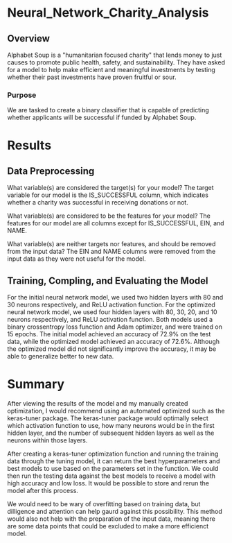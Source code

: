 # Neural_Network_Charity_Analysis
## Overview
Alphabet Soup is a "humanitarian focused charity" that lends money to just causes to promote public health, safety, and sustainability. They have asked for a model to help make efficient and meaningful investments by testing whether their past investments have proven fruitful or sour.
### Purpose
We are tasked to create a binary classifier that is capable of predicting whether applicants will be successful if funded by Alphabet Soup.

# Results
## Data Preprocessing
What variable(s) are considered the target(s) for your model? The target variable for our model is the IS_SUCCESSFUL column, which indicates whether a charity was successful in receiving donations or not.

What variable(s) are considered to be the features for your model? The features for our model are all columns except for IS_SUCCESSFUL, EIN, and NAME.

What variable(s) are neither targets nor features, and should be removed from the input data? The EIN and NAME columns were removed from the input data as they were not useful for the model.
## Training, Compling, and Evaluating the Model
For the initial neural network model, we used two hidden layers with 80 and 30 neurons respectively, and ReLU activation function. For the optimized neural network model, we used four hidden layers with 80, 30, 20, and 10 neurons respectively, and ReLU activation function. Both models used a binary crossentropy loss function and Adam optimizer, and were trained on 15 epochs. The initial model achieved an accuracy of 72.9% on the test data, while the optimized model achieved an accuracy of 72.6%. Although the optimized model did not significantly improve the accuracy, it may be able to generalize better to new data.
# Summary
After viewing the results of the model and my manually created optimization, I would recommend using an automated optimized such as the keras-tuner package. The keras-tuner package would optimally select which activation function to use, how many neurons would be in the first hidden layer, and the number of subsequent hidden layers as well as the neurons within those layers.

After creating a keras-tuner optimization function and running the training data through the tuning model, it can return the best hyperparameters and best models to use based on the parameters set in the function. We could then run the testing data against the best models to receive a model with high accuracy and low loss. It would be possible to store and rerun the model after this process.

We would need to be wary of overfitting based on training data, but dilligence and attention can help gaurd against this possibility. This method would also not help with the preparation of the input data, meaning there are some data points that could be excluded to make a more efficienct model.

